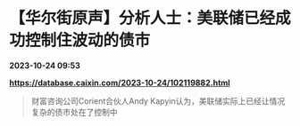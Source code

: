 # 【华尔街原声】分析人士：美联储已经成功控制住波动的债市

**2023-10-24 09:53**

**https://database.caixin.com/2023-10-24/102119882.html**

> 财富咨询公司Corient合伙人Andy Kapyin认为，美联储实际上已经让情况复杂的债市处在了控制中